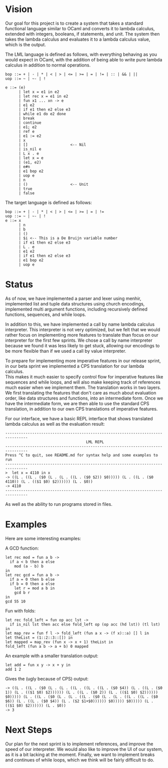 # Vision
Our goal for this project is to create a system that takes a standard functional
language similar to OCaml and converts it to lambda calculus, extended with 
integers, booleans, if statements, and unit. The system then
takes the lambda calculus and evaluates it to a lambda calculus value, which is
the output.

The LML language is defined as follows, with everything behaving as you would
expect in OCaml, with the addition of being able to write pure lambda calculus
in addition to normal operations.
```
bop ::= + | - | * | < | > | <= | >= | = | != | :: | && | ||
uop ::= ~ | ~- | !

e ::= (e)
      | let x = e1 in e2
      | let rec x = e1 in e2
      | fun x1 ... xn -> e
      | e1 e2
      | if e1 then e2 else e3
      | while e1 do e2 done
      | break
      | continue
      | e1; e2
      | ref e
      | e1 := e2
      | x
      | []                   <-- Nil
      | is_nil e
      | L x . e
      | let x = e
      | (e1, e2)
      | e#n
      | e1 bop e2
      | uop e
      | n
      | ()                   <-- Unit
      | true
      | false
```

The target language is defined as follows:
```
bop ::= + | - | * | < | > | <= | >= | = | != 
uop ::= ~ | ~- | !
e ::= x
      | n
      | b
      | ()
      | $i <-- This is a De Bruijn variable number
      | if e1 then e2 else e3
      | L . e
      | e1 e2
      | if e1 then e2 else e3
      | e1 bop e2
      | uop e
```

# Status

As of now, we have implemented a parser and lexer using menhir, implemented 
list and tuple data structures using church encodings, implemented multi 
argument functions, including recursively defined functions, sequences, and 
while loops.  

In addition to this, we have implemented a call by name lambda calculus 
interpreter.  This interpreter is not very optimized, but we felt that we would
rather focus on implementing more features to translate than focus on our 
interpreter for the first few sprints.  We chose a call by name interpreter 
because we found it was less likely to get stuck, allowing our encodings to be
more flexible than if we used a call by value interpreter.

To prepare for implementing more imperative features in our release sprint, 
in our beta sprint we implemented a CPS translation for our lambda calculus.  
This makes it much easier to specify control flow for imperative features like
sequences and while loops, and will also make keeping track of references much 
easier when we implement them.  The translation works in two layers. We first 
translating the features that don't care as much about evaluation order, like 
data structures and functions, into an intermediate form.  Once we have the
intermediate form, we are then able to use the standard CPS translation, in 
addition to our own CPS translations of imperative features.

For our interface, we have a basic REPL interface that shows translated lambda
calculus as well as the evaluation result:
```
--------------------------------------------------------------------------------
                                    LML REPL                                    
--------------------------------------------------------------------------------
Press ^C to quit, see README.md for syntax help and some examples to run
--------------------------------------------------------------------------------
>  let x = 4110 in x 
-> ((L . ((L . ($0 (L . (L . ((L . ($0 $2)) $0))))) (L . ((L . ($0 4110)) (L . (($1 $0) $2)))))) (L . $0))
-> 4110
--------------------------------------------------------------------------------
```
As well as the ability to run programs stored in files.  

# Examples

Here are some interesting examples:

A GCD function:
```
let rec mod = fun a b -> 
  if a < b then a else
    mod (a - b) b
in
let rec gcd = fun a b ->
  if a = 0 then b else
  if b = 0 then a else
    let r = mod a b in
    gcd b r 
in
gcd 55 10
```

Fun with folds:
```
let rec fold_left = fun op acc lst ->
  if is_nil lst then acc else fold_left op (op acc (hd lst)) (tl lst) 
in 
let map_rev = fun f l -> fold_left (fun a x -> (f x)::a) [] l in
let theList = (1::2::3::[]) in
let mapped = map_rev (fun x -> x + 1) theList in 
fold_left (fun a b -> a + b) 0 mapped
```

An example with a smaller translation output:
```
let add = fun x y -> x + y in
add 1 2
```
Gives the (ugly because of CPS) output:
```
-> ((L . ((L . ($0 (L . (L . ((L . ((L . ((L . ($0 $4)) (L . ((L . ($0 1)) (L . (($1 $0) $2)))))) (L . ((L . ($0 2)) (L . (($1 $0) $2)))))) $0))))) (L . ((L . ($0 (L . (L . ((L . ($0 (L . (L . ((L . ((L . ($0 $6)) (L . ((L . ($0 $4)) (L . ($2 $1+$0)))))) $0))))) $0))))) (L . (($1 $0) $2)))))) (L . $0))
-> 3
```


# Next Steps

Our plan for the next sprint is to implement references, and improve the speed 
of our interpreter.  We would also like to improve the UI of our system, as it 
is a bit lacking at the moment. Finally, we want to implement breaks and 
continues of while loops, which we think will be fairly difficult to do.